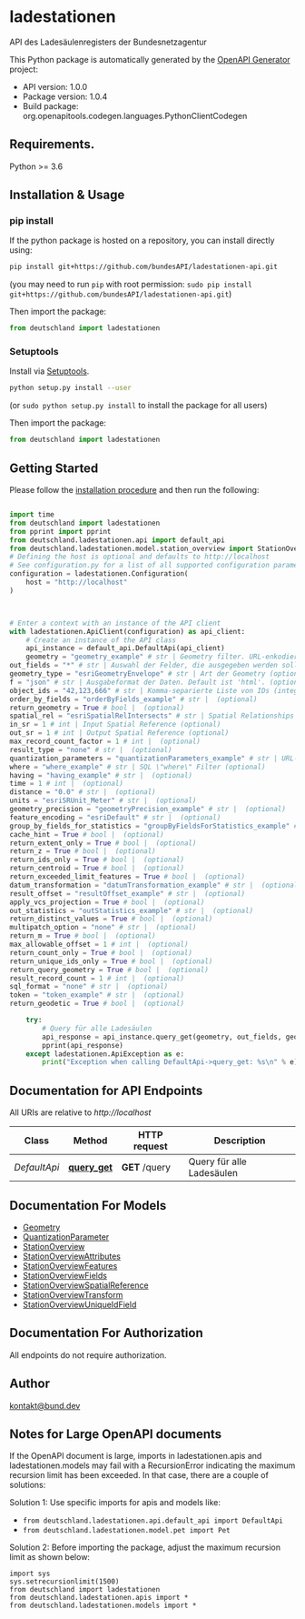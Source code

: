 # ladestationen
API des Ladesäulenregisters der Bundesnetzagentur

This Python package is automatically generated by the [OpenAPI Generator](https://openapi-generator.tech) project:

- API version: 1.0.0
- Package version: 1.0.4
- Build package: org.openapitools.codegen.languages.PythonClientCodegen

## Requirements.

Python >= 3.6

## Installation & Usage
### pip install

If the python package is hosted on a repository, you can install directly using:

```sh
pip install git+https://github.com/bundesAPI/ladestationen-api.git
```
(you may need to run `pip` with root permission: `sudo pip install git+https://github.com/bundesAPI/ladestationen-api.git`)

Then import the package:
```python
from deutschland import ladestationen
```

### Setuptools

Install via [Setuptools](http://pypi.python.org/pypi/setuptools).

```sh
python setup.py install --user
```
(or `sudo python setup.py install` to install the package for all users)

Then import the package:
```python
from deutschland import ladestationen
```

## Getting Started

Please follow the [installation procedure](#installation--usage) and then run the following:

```python

import time
from deutschland import ladestationen
from pprint import pprint
from deutschland.ladestationen.api import default_api
from deutschland.ladestationen.model.station_overview import StationOverview
# Defining the host is optional and defaults to http://localhost
# See configuration.py for a list of all supported configuration parameters.
configuration = ladestationen.Configuration(
    host = "http://localhost"
)



# Enter a context with an instance of the API client
with ladestationen.ApiClient(configuration) as api_client:
    # Create an instance of the API class
    api_instance = default_api.DefaultApi(api_client)
    geometry = "geometry_example" # str | Geometry filter. URL-enkodiertes JSON Objekt vom Typ `Geometry`
out_fields = "*" # str | Auswahl der Felder, die ausgegeben werden sollen, durch Komma getrennt (default to "*")
geometry_type = "esriGeometryEnvelope" # str | Art der Geometry (optional) (default to "esriGeometryEnvelope")
f = "json" # str | Ausgabeformat der Daten. Default ist 'html'. (optional)
object_ids = "42,123,666" # str | Komma-separierte Liste von IDs (integer), filtert nach den einzelnen Objekten (optional)
order_by_fields = "orderByFields_example" # str |  (optional)
return_geometry = True # bool |  (optional)
spatial_rel = "esriSpatialRelIntersects" # str | Spatial Relationships (optional)
in_sr = 1 # int | Input Spatial Reference (optional)
out_sr = 1 # int | Output Spatial Reference (optional)
max_record_count_factor = 1 # int |  (optional)
result_type = "none" # str |  (optional)
quantization_parameters = "quantizationParameters_example" # str | URL-enkodiertes JSON Objekt vom Typ `QuantizationParameter` (optional)
where = "where_example" # str | SQL \"where\" Filter (optional)
having = "having_example" # str |  (optional)
time = 1 # int |  (optional)
distance = "0.0" # str |  (optional)
units = "esriSRUnit_Meter" # str |  (optional)
geometry_precision = "geometryPrecision_example" # str |  (optional)
feature_encoding = "esriDefault" # str |  (optional)
group_by_fields_for_statistics = "groupByFieldsForStatistics_example" # str |  (optional)
cache_hint = True # bool |  (optional)
return_extent_only = True # bool |  (optional)
return_z = True # bool |  (optional)
return_ids_only = True # bool |  (optional)
return_centroid = True # bool |  (optional)
return_exceeded_limit_features = True # bool |  (optional)
datum_transformation = "datumTransformation_example" # str |  (optional)
result_offset = "resultOffset_example" # str |  (optional)
apply_vcs_projection = True # bool |  (optional)
out_statistics = "outStatistics_example" # str |  (optional)
return_distinct_values = True # bool |  (optional)
multipatch_option = "none" # str |  (optional)
return_m = True # bool |  (optional)
max_allowable_offset = 1 # int |  (optional)
return_count_only = True # bool |  (optional)
return_unique_ids_only = True # bool |  (optional)
return_query_geometry = True # bool |  (optional)
result_record_count = 1 # int |  (optional)
sql_format = "none" # str |  (optional)
token = "token_example" # str |  (optional)
return_geodetic = True # bool |  (optional)

    try:
        # Query für alle Ladesäulen
        api_response = api_instance.query_get(geometry, out_fields, geometry_type=geometry_type, f=f, object_ids=object_ids, order_by_fields=order_by_fields, return_geometry=return_geometry, spatial_rel=spatial_rel, in_sr=in_sr, out_sr=out_sr, max_record_count_factor=max_record_count_factor, result_type=result_type, quantization_parameters=quantization_parameters, where=where, having=having, time=time, distance=distance, units=units, geometry_precision=geometry_precision, feature_encoding=feature_encoding, group_by_fields_for_statistics=group_by_fields_for_statistics, cache_hint=cache_hint, return_extent_only=return_extent_only, return_z=return_z, return_ids_only=return_ids_only, return_centroid=return_centroid, return_exceeded_limit_features=return_exceeded_limit_features, datum_transformation=datum_transformation, result_offset=result_offset, apply_vcs_projection=apply_vcs_projection, out_statistics=out_statistics, return_distinct_values=return_distinct_values, multipatch_option=multipatch_option, return_m=return_m, max_allowable_offset=max_allowable_offset, return_count_only=return_count_only, return_unique_ids_only=return_unique_ids_only, return_query_geometry=return_query_geometry, result_record_count=result_record_count, sql_format=sql_format, token=token, return_geodetic=return_geodetic)
        pprint(api_response)
    except ladestationen.ApiException as e:
        print("Exception when calling DefaultApi->query_get: %s\n" % e)
```

## Documentation for API Endpoints

All URIs are relative to *http://localhost*

Class | Method | HTTP request | Description
------------ | ------------- | ------------- | -------------
*DefaultApi* | [**query_get**](docs/DefaultApi.md#query_get) | **GET** /query | Query für alle Ladesäulen


## Documentation For Models

 - [Geometry](docs/Geometry.md)
 - [QuantizationParameter](docs/QuantizationParameter.md)
 - [StationOverview](docs/StationOverview.md)
 - [StationOverviewAttributes](docs/StationOverviewAttributes.md)
 - [StationOverviewFeatures](docs/StationOverviewFeatures.md)
 - [StationOverviewFields](docs/StationOverviewFields.md)
 - [StationOverviewSpatialReference](docs/StationOverviewSpatialReference.md)
 - [StationOverviewTransform](docs/StationOverviewTransform.md)
 - [StationOverviewUniqueIdField](docs/StationOverviewUniqueIdField.md)


## Documentation For Authorization

 All endpoints do not require authorization.

## Author

kontakt@bund.dev


## Notes for Large OpenAPI documents
If the OpenAPI document is large, imports in ladestationen.apis and ladestationen.models may fail with a
RecursionError indicating the maximum recursion limit has been exceeded. In that case, there are a couple of solutions:

Solution 1:
Use specific imports for apis and models like:
- `from deutschland.ladestationen.api.default_api import DefaultApi`
- `from deutschland.ladestationen.model.pet import Pet`

Solution 2:
Before importing the package, adjust the maximum recursion limit as shown below:
```
import sys
sys.setrecursionlimit(1500)
from deutschland import ladestationen
from deutschland.ladestationen.apis import *
from deutschland.ladestationen.models import *
```

